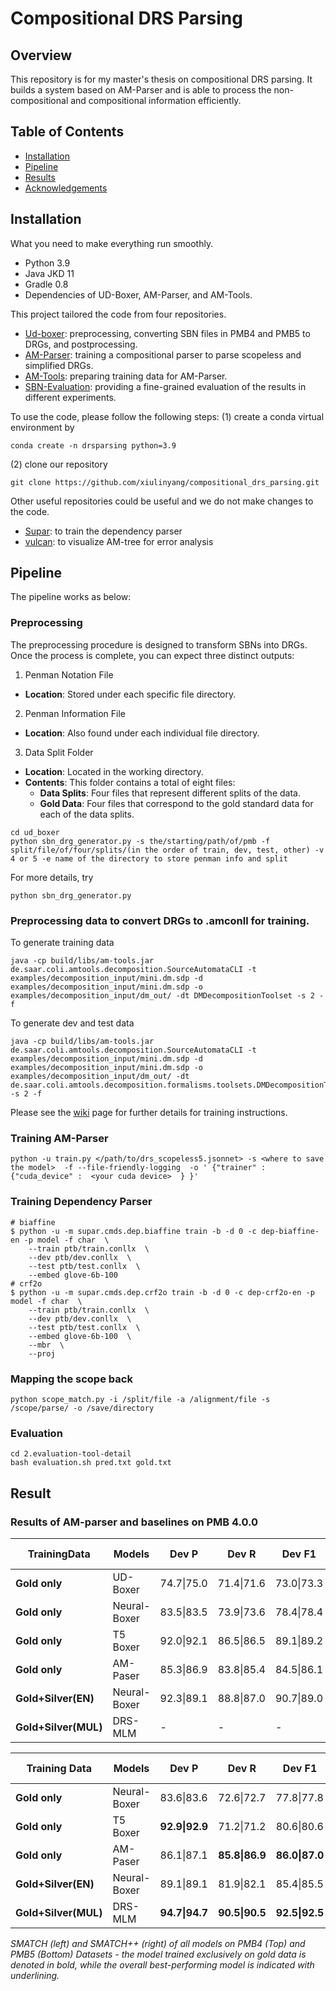 # Compositional DRS Parsing

## Overview
This repository is for my master's thesis on compositional DRS parsing. It builds a system based on AM-Parser and is able to process the non-compositional and compositional information efficiently. 

## Table of Contents
- [Installation](#installation)
- [Pipeline](#pipeline)
- [Results](#results)
- [Acknowledgements](#acknowledgements)

## Installation
What you need to make everything run smoothly.
* Python 3.9
* Java JKD 11
* Gradle 0.8
* Dependencies of UD-Boxer, AM-Parser, and AM-Tools.


This project tailored the code from four repositories.

* [Ud-boxer](https://github.com/xiulinyang/ud-boxer/tree/colab): preprocessing, converting SBN files in PMB4 and PMB5 to DRGs, and postprocessing.
* [AM-Parser](https://github.com/xiulinyang/am-parser/tree/unsupervised2020): training a compositional parser to parse scopeless and simplified DRGs.
* [AM-Tools](https://github.com/xiulinyang/am-tools): preparing training data for AM-Parser.
* [SBN-Evaluation](https://github.com/xiulinyang/SBN-evaluation-tool): providing a fine-grained evaluation of the results in different experiments.

To use the code, please follow the following steps:
(1) create a conda virtual environment by 

```
conda create -n drsparsing python=3.9
```

(2) clone our repository
```
git clone https://github.com/xiulinyang/compositional_drs_parsing.git
```

Other useful repositories could be useful and we do not make changes to the code.
* [Supar](https://github.com/yzhangcs/parser): to train the dependency parser
* [vulcan](https://github.com/jgroschwitz/vulcan): to visualize AM-tree for error analysis

  
## Pipeline
The pipeline works as below:
### Preprocessing
The preprocessing procedure is designed to transform SBNs into DRGs. Once the process is complete, you can expect three distinct outputs:
1. Penman Notation File
- **Location**: Stored under each specific file directory.
2. Penman Information File
- **Location**: Also found under each individual file directory.
3. Data Split Folder
- **Location**: Located in the working directory.
- **Contents**: This folder contains a total of eight files:
  - **Data Splits**: Four files that represent different splits of the data.
  - **Gold Data**: Four files that correspond to the gold standard data for each of the data splits.

```
cd ud_boxer
python sbn_drg_generator.py -s the/starting/path/of/pmb -f split/file/of/four/splits/(in the order of train, dev, test, other) -v 4 or 5 -e name of the directory to store penman info and split
```

For more details, try 

```
python sbn_drg_generator.py
```

### Preprocessing data to convert DRGs to .amconll for training.
To generate training data
```
java -cp build/libs/am-tools.jar de.saar.coli.amtools.decomposition.SourceAutomataCLI -t examples/decomposition_input/mini.dm.sdp -d examples/decomposition_input/mini.dm.sdp -o examples/decomposition_input/dm_out/ -dt DMDecompositionToolset -s 2 -f
```
To generate dev and test data

```
java -cp build/libs/am-tools.jar de.saar.coli.amtools.decomposition.SourceAutomataCLI -t examples/decomposition_input/mini.dm.sdp -d examples/decomposition_input/mini.dm.sdp -o examples/decomposition_input/dm_out/ -dt de.saar.coli.amtools.decomposition.formalisms.toolsets.DMDecompositionToolset -s 2 -f
```
   Please see the [wiki](https://github.com/coli-saar/am-parser/wiki/Learning-compositional-structures) page for further details for training instructions.

### Training AM-Parser
   
```
python -u train.py </path/to/drs_scopeless5.jsonnet> -s <where to save the model>  -f --file-friendly-logging  -o ' {"trainer" : {"cuda_device" :  <your cuda device>  } }'
````
### Training Dependency Parser
```
# biaffine
$ python -u -m supar.cmds.dep.biaffine train -b -d 0 -c dep-biaffine-en -p model -f char  \
    --train ptb/train.conllx  \
    --dev ptb/dev.conllx  \
    --test ptb/test.conllx  \
    --embed glove-6b-100
# crf2o
$ python -u -m supar.cmds.dep.crf2o train -b -d 0 -c dep-crf2o-en -p model -f char  \
    --train ptb/train.conllx  \
    --dev ptb/dev.conllx  \
    --test ptb/test.conllx  \
    --embed glove-6b-100  \
    --mbr  \
    --proj
```
### Mapping the scope back
   ```python scope_match.py -i /split/file -a /alignment/file -s /scope/parse/ -o /save/directory```

### Evaluation
```
cd 2.evaluation-tool-detail
bash evaluation.sh pred.txt gold.txt
```

## Result

### Results of AM-parser and baselines on PMB 4.0.0

| **TrainingData** | **Models** | **Dev P** | **Dev R** | **Dev F1** | **Dev Err** | **Test P** | **Test R** | **Test F1** | **Test Err** | **Eval P** | **Eval R** | **Eval F1** | **Eval Err** |
|------------------|------------|----------|----------|-----------|------------|----------|----------|-----------|------------|----------|----------|-----------|------------|
|  **Gold only**       | UD-Boxer   | 74.7\|75.0 | 71.4\|71.6 | 73.0\|73.3 | .2% | 75.4\|75.4 | 71.9\|71.9 | 73.6\|74.0 | **0%** | 74.2\|74.4 | 70.3\|70.4 | 72.2\|72.4 | .4% |
|  **Gold only**        | Neural-Boxer | 83.5\|83.5 | 73.9\|73.6 | 78.4\|78.4 | 8% | 83.9\|84.0 | 75.2\|75.2 | 79.3\|79.3 | 6% | 80.4\|80.5 | 70.3\|70.8 | 75.3\|75.3 | 8% |
|  **Gold only**        | T5 Boxer | 92.0\|92.1 | 86.5\|86.5 | 89.1\|89.2 | 4% | 92.6\|92.6 | 88.3\|88.3 | 90.4\|90.4 | 4% | 91.3\|91.3 | 86.0\|86.0 | 88.6\|88.6 | 4% |
|  **Gold only**        | AM-Paser | 85.3\|86.9 | 83.8\|85.4 | 84.5\|86.1 | **0%** | 85.2\|86.3 | 85.0\|86.1 | 85.1\|86.2 | **0%** | 83.1\|84.4 | 82.7\|84.0 | 82.9\|84.2 | **0%** |
|  **Gold+Silver(EN)**  | Neural-Boxer | 92.3\|89.1 | 88.8\|87.0 | 90.7\|89.0 | 3% | 92.6\|92.5 | 88.8\|88.8 | 90.6\|90.6 | 3% | 91.6\|91.6 | 86.9\|86.9 | 89.2\|89.2 | 4% |
|  **Gold+Silver(MUL)** | DRS-MLM | - | - | - | - | - | - | 94.0 | 0.2% | - | - | - | - |


| **Training Data**         | **Models**      | **Dev P**      | **Dev R**       | **Dev F1**      | **Dev Err** | **Test P**      | **Test R**       | **Test F1**      | **Test Err** | **TestLong P**    | **TestLong R**    | **TestLong F1**   | **TestLong Err** |
|---------------------------|-----------------|----------------|-----------------|-----------------|------------|-----------------|-----------------|-----------------|-------------|-----------------|-----------------|-----------------|------------------|
| **Gold only**             | Neural-Boxer    | 83.6\|83.6     | 72.6\|72.7      | 77.8\|77.8      | 7%         | 82.1\|82.1      | 70.6\|70.6      | 75.9\|76.0      | 9%          | -               | -               | -               | -                |
|   **Gold only**                         | T5 Boxer        | **92.9\|92.9** | 71.2\|71.2      | 80.6\|80.6      | 21%        | **91.9\|91.9**  | 72.6\|72.6      | 81.1\|81.1      | 18%         | **75.6\|76.5**  | 2.5\|2.5        | 4.8\|4.8        | 92%              |
|  **Gold only**                          | AM-Paser        | 86.1\|87.1     | **85.8\|86.9**  | **86.0\|87.0**  | **0%**     | 84.8\|85.7      | **84.6\|85.5**  | **84.7\|85.6**  | **0%**      | 45.0\|50.9      | **38.7\|42.5**  | **41.6\|46.3**  | **3.4%**          |
| **Gold+Silver(EN)**       | Neural-Boxer    | 89.1\|89.1     | 81.9\|82.1      | 85.4\|85.5      | 6%         | 91.1\|91.0      | 79.1\|79.3      | 84.7\|84.7      | 12%         | 60.0\|62.8      | 8.8\|9.3        | 15.4\|16.1      | 79%              |
| **Gold+Silver(MUL)**      | DRS-MLM         | **94.7\|94.7** | **90.5\|90.5**  | **92.5\|92.5**  | 3%         | **94.4\|94.4**  | **88.7\|88.7**  | **91.5\|91.5**  | 4%          | **82.0\|81.9**  | 5.5\|5.7        | 10.2\|10.6      | 82%              |

*SMATCH (left) and SMATCH++ (right) of all models on PMB4 (Top) and PMB5 (Bottom) Datasets - the model trained exclusively on gold data is denoted in bold, while the overall best-performing model is indicated with underlining.*


